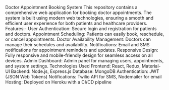 Doctor Appointment Booking System
This repository contains a comprehensive web application for booking doctor appointments. The system is built using modern web technologies, ensuring a smooth and efficient user experience for both patients and healthcare providers.
Features:-
User Authentication: Secure login and registration for patients and doctors.
Appointment Scheduling: Patients can easily book, reschedule, or cancel appointments.
Doctor Availability Management: Doctors can manage their schedules and availability.
Notifications: Email and SMS notifications for appointment reminders and updates.
Responsive Design: Fully responsive and mobile-friendly design for seamless access on all devices.
Admin Dashboard: Admin panel for managing users, appointments, and system settings.
Technologies Used
Frontend: React, Redux, Material-UI
Backend: Node.js, Express.js
Database: MongoDB
Authentication: JWT (JSON Web Tokens)
Notifications: Twilio API for SMS, Nodemailer for email
Hosting: Deployed on Heroku with a CI/CD pipeline
